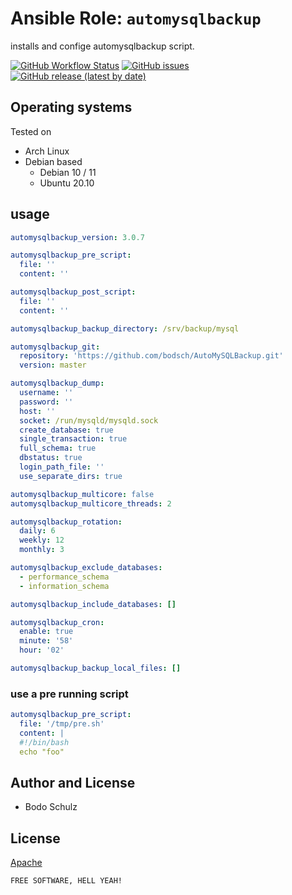 
# Ansible Role:  `automysqlbackup`

installs and confige automysqlbackup script.


[![GitHub Workflow Status](https://img.shields.io/github/workflow/status/bodsch/ansible-automysqlbackup/CI)][ci]
[![GitHub issues](https://img.shields.io/github/issues/bodsch/ansible-automysqlbackup)][issues]
[![GitHub release (latest by date)](https://img.shields.io/github/v/release/bodsch/ansible-automysqlbackup)][releases]

[ci]: https://github.com/bodsch/ansible-automysqlbackup/actions
[issues]: https://github.com/bodsch/ansible-automysqlbackup/issues?q=is%3Aopen+is%3Aissue
[releases]: https://github.com/bodsch/ansible-automysqlbackup/releases


## Operating systems

Tested on

* Arch Linux
* Debian based
    - Debian 10 / 11
    - Ubuntu 20.10

## usage

```yaml
automysqlbackup_version: 3.0.7

automysqlbackup_pre_script:
  file: ''
  content: ''

automysqlbackup_post_script:
  file: ''
  content: ''

automysqlbackup_backup_directory: /srv/backup/mysql

automysqlbackup_git:
  repository: 'https://github.com/bodsch/AutoMySQLBackup.git'
  version: master

automysqlbackup_dump:
  username: ''
  password: ''
  host: ''
  socket: /run/mysqld/mysqld.sock
  create_database: true
  single_transaction: true
  full_schema: true
  dbstatus: true
  login_path_file: ''
  use_separate_dirs: true

automysqlbackup_multicore: false
automysqlbackup_multicore_threads: 2

automysqlbackup_rotation:
  daily: 6
  weekly: 12
  monthly: 3

automysqlbackup_exclude_databases:
  - performance_schema
  - information_schema

automysqlbackup_include_databases: []

automysqlbackup_cron:
  enable: true
  minute: '58'
  hour: '02'

automysqlbackup_backup_local_files: []
```

### use a pre running script

```yaml
automysqlbackup_pre_script:
  file: '/tmp/pre.sh'
  content: |
  #!/bin/bash
  echo "foo"
```


## Author and License

- Bodo Schulz

## License

[Apache](LICENSE)

`FREE SOFTWARE, HELL YEAH!`


